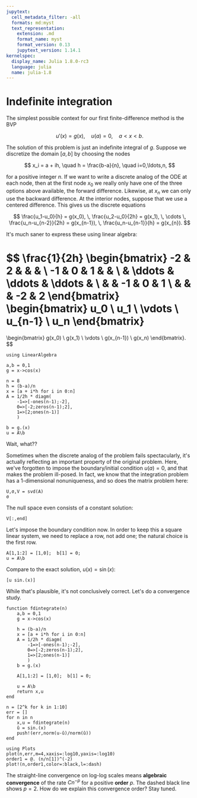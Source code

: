 ```yaml
---
jupytext:
  cell_metadata_filter: -all
  formats: md:myst
  text_representation:
    extension: .md
    format_name: myst
    format_version: 0.13
    jupytext_version: 1.14.1
kernelspec:
  display_name: Julia 1.8.0-rc3
  language: julia
  name: julia-1.8
---
```


# Indefinite integration

The simplest possible context for our first finite-difference method is the BVP

$$
u'(x) = g(x), \quad u(a)=0, \quad a < x < b. 
$$

The solution of this problem is just an indefinite integral of $g$. Suppose we discretize the domain $[a,b]$ by choosing the nodes

$$
x_i = a + ih, \quad h = \frac{b-a}{n}, \quad i=0,\ldots,n,
$$

for a positive integer $n$. If we want to write a discrete analog of the ODE at each node, then at the first node $x_0$ we really only have one of the three options above available, the forward difference. Likewise, at $x_n$ we can only use the backward difference. At the interior nodes, suppose that we use a centered difference. This gives us the discrete equations

$$
\frac{u_1-u_0}{h} = g(x_0), \, \frac{u_2-u_0}{2h} = g(x_1), \, \cdots \, \frac{u_n-u_{n-2}}{2h} = g(x_{n-1}),  \, \frac{u_n-u_{n-1}}{h} = g(x_{n}). 
$$

It's much saner to express these using linear algebra:

$$
\frac{1}{2h}
\begin{bmatrix} 
-2 & 2 & & & \\ 
-1 & 0 & 1 & & \\ 
& \ddots & \ddots & \ddots  & \\ 
& & -1 & 0 & 1 \\ 
& & & -2 & 2 
\end{bmatrix} 
\begin{bmatrix} u_0 \\ u_1 \\ \vdots \\ u_{n-1} \\ u_n   \end{bmatrix}
= 
\begin{bmatrix} g(x_0) \\ g(x_1) \\ \vdots \\ g(x_{n-1}) \\ g(x_n)   \end{bmatrix}. 
$$

```{code-cell}
using LinearAlgebra

a,b = 0,1
g = x->cos(x)

n = 8
h = (b-a)/n
x = [a + i*h for i in 0:n]
A = 1/2h * diagm(
    -1=>[-ones(n-1);-2],
    0=>[-2;zeros(n-1);2],
    1=>[2;ones(n-1)] 
    )
```

```{code-cell}
b = g.(x)
u = A\b
```

Wait, what??

Sometimes when the discrete analog of the problem fails spectacularly, it's actually reflecting an important property of the original problem. Here, we've forgotten to impose the boundary/initial condition $u(a)=0$, and that makes the problem ill-posed. In fact, we know that the integration problem has a 1-dimensional nonuniqueness, and so does the matrix problem here:

```{code-cell}
U,σ,V = svd(A)
σ
```

The null space even consists of a constant solution:

```{code-cell}
V[:,end]
```

Let's impose the boundary condition now. In order to keep this a square linear system, we need to replace a row, not add one; the natural choice is the first row.

```{code-cell}
A[1,1:2] = [1,0];  b[1] = 0;
u = A\b 
```

Compare to the exact solution, $u(x)=\sin(x)$:

```{code-cell}
[u sin.(x)]
```

While that's plausible, it's not conclusively correct. Let's do a convergence study.

```{code-cell}
function fdintegrate(n)
    a,b = 0,1
    g = x->cos(x)

    h = (b-a)/n
    x = [a + i*h for i in 0:n]
    A = 1/2h * diagm(
        -1=>[-ones(n-1);-2],
        0=>[-2;zeros(n-1);2],
        1=>[2;ones(n-1)] 
        )
    b = g.(x)

    A[1,1:2] = [1,0];  b[1] = 0;
    
    u = A\b 
    return x,u
end

n = [2^k for k in 1:10]
err = []
for n in n
    x,u = fdintegrate(n)
    û = sin.(x)
    push!(err,norm(u-û)/norm(û))
end

using Plots
plot(n,err,m=4,xaxis=:log10,yaxis=:log10)
order1 = @. (n/n[1])^(-2)
plot!(n,order1,color=:black,l=:dash)
```

The straight-line convergence on log-log scales means **algebraic convergence** of the rate $C n^{-p}$ for a positive **order** $p$. The dashed black line shows $p=2$. How do we explain this convergence order? Stay tuned.
